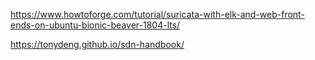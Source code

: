 https://www.howtoforge.com/tutorial/suricata-with-elk-and-web-front-ends-on-ubuntu-bionic-beaver-1804-lts/

https://tonydeng.github.io/sdn-handbook/